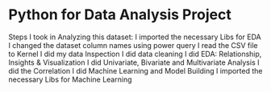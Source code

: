 # Python for Data Analysis Project
Steps I took in Analyzing this dataset:
I imported the necessary Libs for EDA
I changed the dataset column names using power query
I read the CSV file to Kernel
I did my data Inspection
I did data cleaning
I did EDA: Relationship, Insights & Visualization
I did Univariate, Bivariate and Multivariate Analysis
I did the Correlation
I did Machine Learning and Model Building
I imported the necessary Libs for Machine Learning
